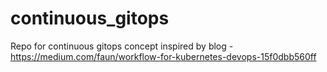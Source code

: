# continuous_gitops
Repo for continuous gitops concept  inspired by blog -  https://medium.com/faun/workflow-for-kubernetes-devops-15f0dbb560ff 
